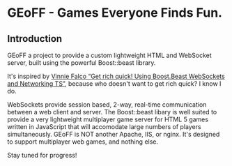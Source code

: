 # GEoFF - Games Everyone Finds Fun.

## Introduction
GEoFF a project to provide a custom lightweight HTML and WebSocket server, built using the powerful Boost::beast library.

It's inspired by [Vinnie Falco “Get rich quick! Using Boost.Beast WebSockets and Networking TS”](https://www.youtube.com/watch?v=7FQwAjELMek), because who doesn't want to get rich quick?  I know I do. 

WebSockets provide session based, 2-way, real-time communication between a web client 
and server.  The Boost::beast libary is well suited to provide a very lightweight 
multiplayer game server for HTML 5 games written in JavaScript that will accomodate 
large numbers of players simultaneously.  GEoFF is NOT another Apache, IIS, or nginx.
It's designed to support multiplayer web games, and nothing else.

Stay tuned for progress!
